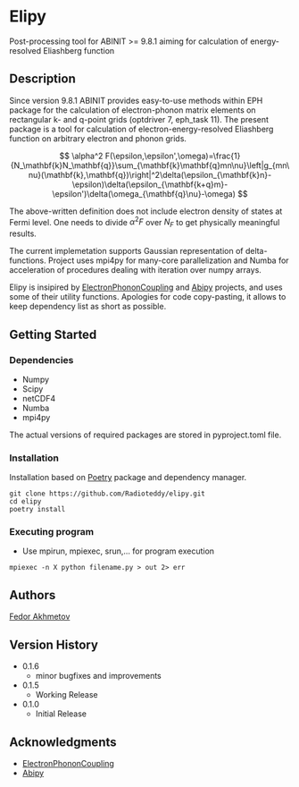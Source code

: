 # Elipy

Post-processing tool for ABINIT >= 9.8.1 aiming for calculation of energy-resolved Eliashberg function

## Description

Since version 9.8.1 ABINIT provides easy-to-use methods within EPH package for the calculation of electron-phonon matrix elements on rectangular k- and q-point grids (optdriver 7, eph_task 11). The present package is a tool for calculation of electron-energy-resolved Eliashberg function on arbitrary electron and phonon grids. 

$$
\alpha^2 F(\epsilon,\epsilon',\omega)=\frac{1}{N_\mathbf{k}N_\mathbf{q}}\sum_{\mathbf{k}\mathbf{q}mn\nu}\left|g_{mn\nu}(\mathbf{k},\mathbf{q})\right|^2\delta(\epsilon_{\mathbf{k}n}-\epsilon)\delta(\epsilon_{\mathbf{k+q}m}-\epsilon')\delta(\omega_{\mathbf{q}\nu}-\omega)
$$

The above-written definition does not include electron density of states at Fermi level. One needs to divide $\alpha^2 F$ over $N_F$ to get physically meaningful results. 

The current implemetation supports Gaussian representation of delta-functions. Project uses mpi4py for many-core parallelization and Numba for acceleration of procedures dealing with iteration over numpy arrays.

Elipy is insipired by [ElectronPhononCoupling](https://github.com/GkAntonius/ElectronPhononCoupling) and [Abipy](https://github.com/abinit/abipy) projects, and uses some of their utility functions. Apologies for code copy-pasting, it allows to keep dependency list as short as possible.  

## Getting Started

### Dependencies

* Numpy
* Scipy
* netCDF4
* Numba
* mpi4py

The actual versions of required packages are stored in pyproject.toml file.

### Installation

Installation based on [Poetry](https://python-poetry.org) package and dependency manager.
```
git clone https://github.com/Radioteddy/elipy.git
cd elipy
poetry install
```

### Executing program

* Use mpirun, mpiexec, srun,... for program execution
```
mpiexec -n X python filename.py > out 2> err
```

## Authors

[Fedor Akhmetov](https://github.com/Radioteddy)

## Version History

* 0.1.6
    * minor bugfixes and improvements
* 0.1.5
    * Working Release
* 0.1.0
    * Initial Release

## Acknowledgments
* [ElectronPhononCoupling](https://github.com/GkAntonius/ElectronPhononCoupling)
* [Abipy](https://github.com/abinit/abipy)
